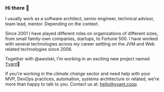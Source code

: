 ### Hi there :wave:

I usually work as a software architect, senior engineer, technical advisor, team lead, mentor.
Depending on the context.

Since 2001 I have played different roles on organizations of different sizes, from small family-own
companies, startups, to Fortune 500. I have worked with several technologies across my career
settling on the JVM and Web related technologies since 2006.

Together with @awolski, I'm working in an exciting new project named
[Yvant](https://yvant.coop):herb:

If you're working in the _climate change_ sector and need help with your MVP, DevOps practices,
automation, systems architecture or related, we're more than happy to talk to you. Contact us at:
hello@yvant.coop
